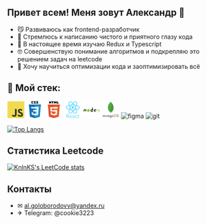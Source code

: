 ## Привет всем! Меня зовут Александр 👋
- 😼 Развиваюсь как frontend-разработчик
- 🚀 Стремлюсь к написанию чистого и приятного глазу кода
- 🔎 В настоящее время изучаю Redux и Typescript
- 🤓 Совершенствую понимание алгоритмов и подкрепляю это решением задач на leetcode
- 🤔 Хочу научиться оптимизации кода и заоптимизировать всё

## 🧬 Мой стек:
<p align="left">
<img src="https://raw.githubusercontent.com/devicons/devicon/master/icons/javascript/javascript-original.svg" alt="javascript" width="40" height="40"/>
<img src="https://raw.githubusercontent.com/devicons/devicon/master/icons/css3/css3-original-wordmark.svg" alt="css3" width="40" height="40"/>
<img src="https://raw.githubusercontent.com/devicons/devicon/master/icons/html5/html5-original-wordmark.svg" alt="html5" width="40" height="40"/>
<img src="https://raw.githubusercontent.com/devicons/devicon/master/icons/react/react-original-wordmark.svg" alt="react" width="40" height="40"/>
<img src="https://raw.githubusercontent.com/devicons/devicon/master/icons/nodejs/nodejs-original-wordmark.svg" alt="nodejs" width="40" height="40"/>
<img src="https://raw.githubusercontent.com/devicons/devicon/master/icons/mongodb/mongodb-original-wordmark.svg" alt="mongodb" width="40" height="40"/>
<img src="https://www.vectorlogo.zone/logos/figma/figma-icon.svg" alt="figma" width="40" height="40"/>
<img src="https://www.vectorlogo.zone/logos/git-scm/git-scm-icon.svg" alt="git" width="40" height="40"/>
</p>

[![Top Langs](https://github-readme-stats.vercel.app/api/top-langs/?username=EvilCookie322&layout=compact)](https://github.com/anuraghazra/github-readme-stats)
## Статистика Leetcode
[![KnlnKS's LeetCode stats](https://leetcode-stats-six.vercel.app/api?username=Cookie322&theme=dark)](https://github.com/KnlnKS/leetcode-stats)

 ## Контакты
 - ✉ al.goloborodovv@yandex.ru
 - ✈ Telegram: @cookie3223
<!--
**EvilCookie322/EvilCookie322** is a ✨ _special_ ✨ repository because its `README.md` (this file) appears on your GitHub profile.

Here are some ideas to get you started:

- 🔭 I’m currently working on ...
- 🌱 I’m currently learning ...
- 👯 I’m looking to collaborate on ...
- 🤔 I’m looking for help with ...
- 💬 Ask me about ...
- 📫 How to reach me: ...
- 😄 Pronouns: ...
- ⚡ Fun fact: ...
-->
